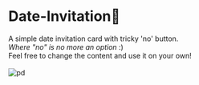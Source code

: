 # Date-Invitation🌹
A simple date invitation card with tricky 'no' button.</br>
*Where "no" is no more an option* :) </br>
Feel free to change the content and use it
on your own! 
</br>
</br>
![pd](https://github.com/catxrine/Date-Invitation/assets/114904443/4cbcc291-ab72-4bc2-9799-7be71b55da28)
